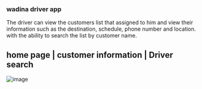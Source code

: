 ### wadina driver app

The driver can view the customers list that assigned to him and view their information 
such as the destination, schedule, phone number and location. with the ability to search the list 
by customer name.

 home page | customer information | Driver search 
 --
![image](https://user-images.githubusercontent.com/85768718/196811358-fcb2a9e0-611c-45ca-b09e-03ba9c772a20.png)
